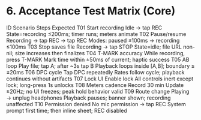 # 6. Acceptance Test Matrix (Core)

ID	Scenario	Steps	Expected
T01	Start recording	Idle → tap REC	State=recording ≤200ms; timer runs; meters animate
T02	Pause/resume	Recording → tap REC → tap REC	Modes: paused ≤100ms → recording ≤100ms
T03	Stop saves file	Recording → tap STOP	State=idle; file URL non-nil; size increases then finalizes
T04	T-MARK accuracy	While recording, press T-MARK	Mark time within ±50ms of current; haptic success
T05	AB loop	Play file; tap A; after ~3s tap B	Playback loops inside [A,B]; boundary ≤ ±20ms
T06	DPC cycle	Tap DPC repeatedly	Rates follow cycle; playback continues without artifacts
T07	Lock UI	Enable lock	All controls inert except lock; long-press 1s unlocks
T08	Meters cadence	Record 30 min	Update ≥20Hz; no UI freezes; peak hold behavior valid
T09	Route change	Playing → unplug headphones	Playback pauses; banner shown; recording unaffected
T10	Permission denied	No mic permission → tap REC	System prompt first time; then inline sheet; REC disabled